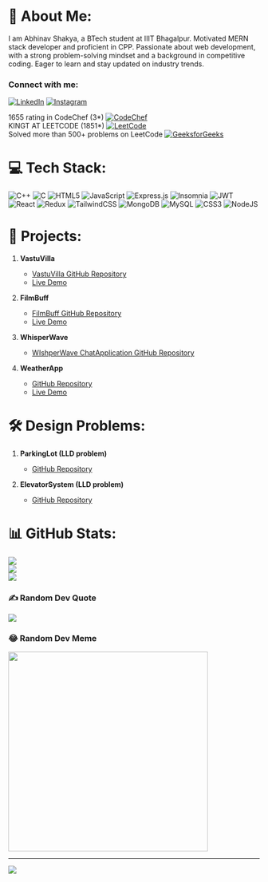 # 💫 About Me:
I am Abhinav Shakya, a BTech student at IIIT Bhagalpur. Motivated MERN stack developer and proficient in CPP. Passionate about web development, with a strong problem-solving mindset and a background in competitive coding. Eager to learn and stay updated on industry trends.
<br>
### Connect with me:

[![LinkedIn](https://img.shields.io/badge/LinkedIn-%230077B5.svg?logo=linkedin&logoColor=white)](https://linkedin.com/in/abhinav-shakya-7b0785228/)
[![Instagram](https://img.shields.io/badge/Instagram-%23E4405F.svg?logo=Instagram&logoColor=white)](https://instagram.com/sentinelese_)

1655 rating in CodeChef (3\*)
[![CodeChef](https://img.shields.io/badge/CodeChef-%235B4638.svg?logo=codechef&logoColor=white)](https://www.codechef.com/users/abhinav106823)  
KINGT AT LEETCODE (1851*)
[![LeetCode](https://img.shields.io/badge/LeetCode-%23FFA116.svg?logo=leetcode&logoColor=white)](https://www.leetcode.com/abhinav_shakya)  
Solved more than 500+ problems on LeetCode
[![GeeksforGeeks](https://img.shields.io/badge/GeeksforGeeks-%2300C853.svg?logo=geeksforgeeks&logoColor=white)](https://auth.geeksforgeeks.org/user/abhinavshakya1608)

# 💻 Tech Stack:
![C++](https://img.shields.io/badge/c++-%2300599C.svg?style=for-the-badge&logo=c%2B%2B&logoColor=white) 
![C](https://img.shields.io/badge/c-%2300599C.svg?style=for-the-badge&logo=c&logoColor=white) 
![HTML5](https://img.shields.io/badge/html5-%23E34F26.svg?style=for-the-badge&logo=html5&logoColor=white) 
![JavaScript](https://img.shields.io/badge/javascript-%23323330.svg?style=for-the-badge&logo=javascript&logoColor=%23F7DF1E) 
![Express.js](https://img.shields.io/badge/express.js-%23404d59.svg?style=for-the-badge&logo=express&logoColor=%2361DAFB) 
![Insomnia](https://img.shields.io/badge/Insomnia-black?style=for-the-badge&logo=insomnia&logoColor=5849BE) 
![JWT](https://img.shields.io/badge/JWT-black?style=for-the-badge&logo=JSON%20web%20tokens) 
![React](https://img.shields.io/badge/react-%2320232a.svg?style=for-the-badge&logo=react&logoColor=%2361DAFB) 
![Redux](https://img.shields.io/badge/redux-%23593d88.svg?style=for-the-badge&logo=redux&logoColor=white) 
![TailwindCSS](https://img.shields.io/badge/tailwindcss-%2338B2AC.svg?style=for-the-badge&logo=tailwind-css&logoColor=white) 
![MongoDB](https://img.shields.io/badge/MongoDB-%234ea94b.svg?style=for-the-badge&logo=mongodb&logoColor=white) 
![MySQL](https://img.shields.io/badge/mysql-4479A1.svg?style=for-the-badge&logo=mysql&logoColor=white) 
![CSS3](https://img.shields.io/badge/css3-%231572B6.svg?style=for-the-badge&logo=css3&logoColor=white) 
![NodeJS](https://img.shields.io/badge/node.js-6DA55F?style=for-the-badge&logo=node.js&logoColor=white)

# 📂 Projects:
1. **VastuVilla**
   - [VastuVilla GitHub Repository](https://github.com/Abhi1608nav/MERNRealEstateProject.git)
   - [Live Demo](https://mern-estate-hiwu.onrender.com/)
   
2. **FilmBuff**
   - [FilmBuff GitHub Repository](https://github.com/Abhi1608nav/FilmBuff.git)
   - [Live Demo](https://film-buff.vercel.app/)
  
3. **WhisperWave**
   - [WIshperWave ChatApplication GitHub Repository](https://github.com/Abhi1608nav/ChatApplication/tree/master)
   
4. **WeatherApp**
   - [GitHub Repository](https://github.com/Abhi1608nav/weatherProject.git)
   - [Live Demo](https://weather-app21312.netlify.app/)

# 🛠️ Design Problems:
1. **ParkingLot (LLD problem)**
   - [GitHub Repository](https://github.com/Abhi1608nav/DesignProblems1_ParkingLotSystem.git)
   
2. **ElevatorSystem (LLD problem)**
   - [GitHub Repository](https://github.com/Abhi1608nav/DesignProblem2_ElevatorSystem.git)

# 📊 GitHub Stats:
![](https://github-readme-stats.vercel.app/api?username=Abhi1608nav&theme=dark&hide_border=false&include_all_commits=false&count_private=false)<br/>
![](https://github-readme-streak-stats.herokuapp.com/?user=Abhi1608nav&theme=dark&hide_border=false)<br/>
![](https://github-readme-stats.vercel.app/api/top-langs/?username=Abhi1608nav&theme=dark&hide_border=false&include_all_commits=false&count_private=false&layout=compact)

### ✍️ Random Dev Quote
![](https://quotes-github-readme.vercel.app/api?type=horizontal&theme=radical)

### 😂 Random Dev Meme
<img src='https://memer-new.vercel.app/' style="height: 400px;"/>

---
[![](https://visitcount.itsvg.in/api?id=Abhi1608nav&icon=0&color=0)](https://visitcount.itsvg.in)

<!-- Proudly created with GPRM ( https://gprm.itsvg.in ) -->

